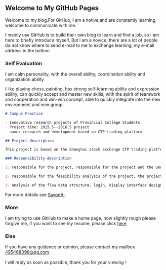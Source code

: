 ## Welcome to My GitHub Pages

Welcome to my blog.For GitHub, I am a notive,and are constantly learning, welcome to communicate with me.

I mainly use GitHub is to build their own blog to learn and find a job, so I am here to briefly introduce myself. But I am a novice, there are a lot of people do not know where to send e-mail to me to exchange learning, my e-mail address in the bottom

### Self Evaluation

I am calm personality, with the overall ability, coordination ability and organization ability

I like playing chess, painting, has strong self-learning ability and expression ability, can quickly accept and master new skills; with the spirit of teamwork and cooperation and win-win concept, able to quickly integrate into the new environment and new group.

```markdown
# Campus Practice

- Innovative research projects of Provincial College Students
- Project time: 2015.5--2016.5 project
- name: research and development based on CTP trading platform

## Project description

This project is based on the Shanghai stock exchange CTP trading platform for the development of a futures investment in independent investment software. Development using Visual Studio2010. Virtual investment can be real-time access to various futures trading data and quotes, etc..

### Responsibility description

1. responsible for the project, responsible for the project and the understanding of the professional team

2. responsible for the feasibility analysis of the project, the project schedule and test control and management, and is responsible for quantitative investment algorithm research.

3. Analysis of the flow data structure, login, display interface design and production of MFC, for the technical staff of the software development plan to provide recommendations.

```

For more details see [SayonAl](https://github.com/SayonAl).

### More
I am trying to use GitHub to make a home page, now slightly rough please forgive me, if you want to see my resume, please click [here](https://github.com/SayonAl/resume.cv)

### Else

If you have any guidance or opinion, please contact my mailbox 495468098@qq.com

I will reply as soon as possible, thank you for your viewing！
